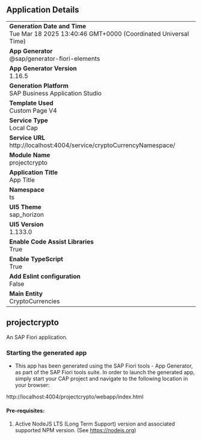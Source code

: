 ## Application Details
|               |
| ------------- |
|**Generation Date and Time**<br>Tue Mar 18 2025 13:40:46 GMT+0000 (Coordinated Universal Time)|
|**App Generator**<br>@sap/generator-fiori-elements|
|**App Generator Version**<br>1.16.5|
|**Generation Platform**<br>SAP Business Application Studio|
|**Template Used**<br>Custom Page V4|
|**Service Type**<br>Local Cap|
|**Service URL**<br>http://localhost:4004/service/cryptoCurrencyNamespace/|
|**Module Name**<br>projectcrypto|
|**Application Title**<br>App Title|
|**Namespace**<br>ts|
|**UI5 Theme**<br>sap_horizon|
|**UI5 Version**<br>1.133.0|
|**Enable Code Assist Libraries**<br>True|
|**Enable TypeScript**<br>True|
|**Add Eslint configuration**<br>False|
|**Main Entity**<br>CryptoCurrencies|

## projectcrypto

An SAP Fiori application.

### Starting the generated app

-   This app has been generated using the SAP Fiori tools - App Generator, as part of the SAP Fiori tools suite.  In order to launch the generated app, simply start your CAP project and navigate to the following location in your browser:

http://localhost:4004/projectcrypto/webapp/index.html

#### Pre-requisites:

1. Active NodeJS LTS (Long Term Support) version and associated supported NPM version.  (See https://nodejs.org)


